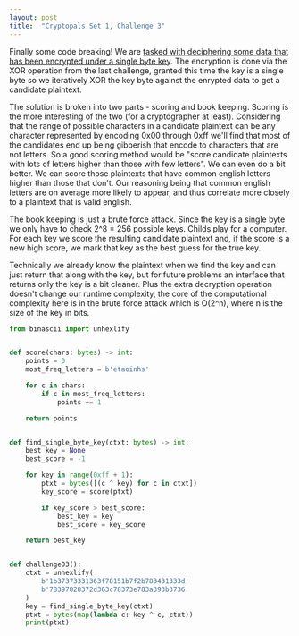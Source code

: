```yaml
---
layout: post
title:  "Cryptopals Set 1, Challenge 3"
---
```


Finally some code breaking! We are [tasked with deciphering some data that
has been encrypted under a single byte key](https://cryptopals.com/sets/1/challenges/3).
The encryption is done via the XOR operation from the last challenge, granted
this time the key is a single byte so we iteratively XOR the key byte against
the enrypted data to get a candidate plaintext.

The solution is broken into two parts - scoring and book keeping. Scoring is
the more interesting of the two (for a cryptographer at least). Considering that
the range of possible characters in a candidate plaintext can be any character
represented by encoding 0x00 through 0xff we'll find that most of the candidates end
up being gibberish that encode to characters that are not letters. So a good scoring
method would be "score candidate plaintexts with lots of letters higher than those
with few letters". We can even do a bit better. We can score those plaintexts that
have common english letters higher than those that don't. Our reasoning being that
common english letters are on average more likely to appear, and thus correlate more
closely to a plaintext that is valid english.

The book keeping is just a brute force attack. Since the key is a single byte we only
have to check 2^8 = 256 possible keys. Childs play for a computer. For each key we 
score the resulting candidate plaintext and, if the score is a new high score, we mark
that key as the best guess for the true key.

Technically we already know the plaintext when we find the key and can just return that
along with the key, but for future problems an interface that returns only the key is a bit 
cleaner. Plus the extra decryption operation doesn't change our runtime complexity, the
core of the computational complexity here is in the brute force attack which is O(2^n),
where n is the size of the key in bits.

```python
from binascii import unhexlify


def score(chars: bytes) -> int:
    points = 0
    most_freq_letters = b'etaoinhs'

    for c in chars:
        if c in most_freq_letters:
            points += 1

    return points


def find_single_byte_key(ctxt: bytes) -> int:
    best_key = None
    best_score = -1

    for key in range(0xff + 1):
        ptxt = bytes([(c ^ key) for c in ctxt])
        key_score = score(ptxt)

        if key_score > best_score:
            best_key = key
            best_score = key_score

    return best_key


def challenge03():
    ctxt = unhexlify(
        b'1b37373331363f78151b7f2b783431333d'
        b'78397828372d363c78373e783a393b3736'
    )
    key = find_single_byte_key(ctxt)
    ptxt = bytes(map(lambda c: key ^ c, ctxt))
    print(ptxt)
```